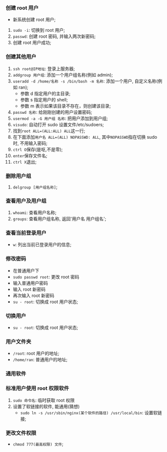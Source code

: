 ### 创建 root 用户

- 新系统创建 root 用户;

1. `sudo -i`: 切换到 root 用户;
2. `passwd`: 创建 root 密码, 并输入两次新密码;
3. 创建 root 用户成功;

### 创建其他用户

1. `ssh root@IP地址`: 登录上服务器;
2. `addgroup 用户组`: 添加一个用户组名称(例如 admin);
3. `useradd -d /home/名称 -s /bin/bash -m 名称`: 添加一个用户, 自定义名称(例如 ran);
   - 参数 d 指定用户的主目录;
   - 参数 s 指定用户的 shell;
   - 参数 m 表示如果该目录不存在，则创建该目录;
4. `passwd 名称`: 给刚刚创建的用户设置密码;
5. `usermod -a -G 用户组 名称`: 把用户添加到用户组;
6. `visudo`: 自动打开 sudo 设置文件/etc/sudoers;
7. 找到`root ALL=(ALL:ALL) ALL`这一行;
8. 在下面添加`用户名 ALL=(ALL) NOPASSWD: ALL`, 其中`NOPASSWD`指在切换 sudo 时, 不用输入密码;
9. `ctrl O`保存(是呕,不是零);
10. `enter`保存文件名;
11. `ctrl X`退出;

### 删除用户组

1. `delgroup [用户组名称]`;

### 查看用户及用户组

1. `whoami`: 查看用户名称;
2. `groups`: 查看用户组名称, 返回'用户名 用户组名';

### 查看当前登录用户

- `w`: 列出当前已登录用户的信息;

### 修改密码

- 在普通用户下
- `sudo passwd root`: 更改 root 密码
- 输入普通用户密码
- 输入 root 新密码
- 再次输入 root 新密码
- `su - root`: 切换成 root 用户状态;

### 切换用户

- `su - root`: 切换成 root 用户状态;

### 用户文件夹

- `/root`: root 用户的地址;
- `/home/ran`: 普通用户的地址;

### 通用软件

### 标准用户使用 root 权限软件

1. `sudo 命令名`: 临时获取 root 权限
2. 设置了软链接的软件, 能通用(猜想)
   - `sudo ln -s /usr/sbin/nginx(某个软件的路径) /usr/local/bin`: 设置软链接;

### 更改文件权限

- `chmod 777(最高权限) 文件`;
